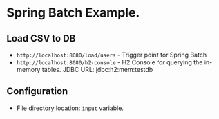 # Spring Batch Example.

## Load CSV to DB
- `http://localhost:8080/load/users` - Trigger point for Spring Batch
- `http://localhost:8080/h2-console` - H2 Console for querying the in-memory tables. JDBC URL: jdbc:h2:mem:testdb


## Configuration

- File directory location: `input` variable.